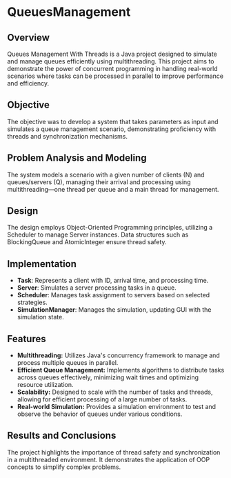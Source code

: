 # QueuesManagement

## Overview
Queues Management With Threads is a Java project designed to simulate and manage queues efficiently using multithreading. This project aims to demonstrate the power of concurrent programming in handling real-world scenarios where tasks can be processed in parallel to improve performance and efficiency.

## Objective
The objective was to develop a system that takes parameters as input and simulates a queue management scenario, demonstrating proficiency with threads and synchronization mechanisms.

## Problem Analysis and Modeling
The system models a scenario with a given number of clients (N) and queues/servers (Q), managing their arrival and processing using multithreading—one thread per queue and a main thread for management.

## Design
The design employs Object-Oriented Programming principles, utilizing a Scheduler to manage Server instances. Data structures such as BlockingQueue and AtomicInteger ensure thread safety.

## Implementation
- **Task**: Represents a client with ID, arrival time, and processing time.
- **Server**: Simulates a server processing tasks in a queue.
- **Scheduler**: Manages task assignment to servers based on selected strategies.
- **SimulationManager**: Manages the simulation, updating GUI with the simulation state.

## Features
- **Multithreading:** Utilizes Java's concurrency framework to manage and process multiple queues in parallel.
- **Efficient Queue Management:** Implements algorithms to distribute tasks across queues effectively, minimizing wait times and optimizing resource utilization.
- **Scalability:** Designed to scale with the number of tasks and threads, allowing for efficient processing of a large number of tasks.
- **Real-world Simulation:** Provides a simulation environment to test and observe the behavior of queues under various conditions.

## Results and Conclusions
The project highlights the importance of thread safety and synchronization in a multithreaded environment. It demonstrates the application of OOP concepts to simplify complex problems.
